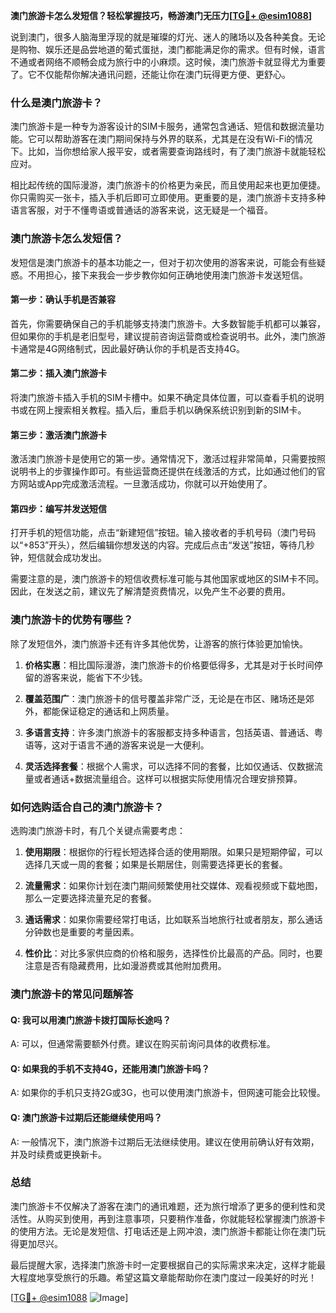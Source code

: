 **澳门旅游卡怎么发短信？轻松掌握技巧，畅游澳门无压力[[TG💪+ @esim1088](https://t.me/s/esim1088)]**

说到澳门，很多人脑海里浮现的就是璀璨的灯光、迷人的赌场以及各种美食。无论是购物、娱乐还是品尝地道的葡式蛋挞，澳门都能满足你的需求。但有时候，语言不通或者网络不顺畅会成为旅行中的小麻烦。这时候，澳门旅游卡就显得尤为重要了。它不仅能帮你解决通讯问题，还能让你在澳门玩得更方便、更舒心。

### 什么是澳门旅游卡？

澳门旅游卡是一种专为游客设计的SIM卡服务，通常包含通话、短信和数据流量功能。它可以帮助游客在澳门期间保持与外界的联系，尤其是在没有Wi-Fi的情况下。比如，当你想给家人报平安，或者需要查询路线时，有了澳门旅游卡就能轻松应对。

相比起传统的国际漫游，澳门旅游卡的价格更为亲民，而且使用起来也更加便捷。你只需购买一张卡，插入手机后即可立即使用。更重要的是，澳门旅游卡支持多种语言客服，对于不懂粤语或普通话的游客来说，这无疑是一个福音。

### 澳门旅游卡怎么发短信？

发短信是澳门旅游卡的基本功能之一，但对于初次使用的游客来说，可能会有些疑惑。不用担心，接下来我会一步步教你如何正确地使用澳门旅游卡发送短信。

#### 第一步：确认手机是否兼容

首先，你需要确保自己的手机能够支持澳门旅游卡。大多数智能手机都可以兼容，但如果你的手机是老旧型号，建议提前咨询运营商或检查说明书。此外，澳门旅游卡通常是4G网络制式，因此最好确认你的手机是否支持4G。

#### 第二步：插入澳门旅游卡

将澳门旅游卡插入手机的SIM卡槽中。如果不确定具体位置，可以查看手机的说明书或在网上搜索相关教程。插入后，重启手机以确保系统识别到新的SIM卡。

#### 第三步：激活澳门旅游卡

激活澳门旅游卡是使用它的第一步。通常情况下，激活过程非常简单，只需要按照说明书上的步骤操作即可。有些运营商还提供在线激活的方式，比如通过他们的官方网站或App完成激活流程。一旦激活成功，你就可以开始使用了。

#### 第四步：编写并发送短信

打开手机的短信功能，点击“新建短信”按钮。输入接收者的手机号码（澳门号码以“+853”开头），然后编辑你想发送的内容。完成后点击“发送”按钮，等待几秒钟，短信就会成功发出。

需要注意的是，澳门旅游卡的短信收费标准可能与其他国家或地区的SIM卡不同。因此，在发送之前，建议先了解清楚资费情况，以免产生不必要的费用。

### 澳门旅游卡的优势有哪些？

除了发短信外，澳门旅游卡还有许多其他优势，让游客的旅行体验更加愉快。

1. **价格实惠**：相比国际漫游，澳门旅游卡的价格要低得多，尤其是对于长时间停留的游客来说，能省下不少钱。
   
2. **覆盖范围广**：澳门旅游卡的信号覆盖非常广泛，无论是在市区、赌场还是郊外，都能保证稳定的通话和上网质量。

3. **多语言支持**：许多澳门旅游卡的客服都支持多种语言，包括英语、普通话、粤语等，这对于语言不通的游客来说是一大便利。

4. **灵活选择套餐**：根据个人需求，可以选择不同的套餐，比如仅通话、仅数据流量或者通话+数据流量组合。这样可以根据实际使用情况合理安排预算。

### 如何选购适合自己的澳门旅游卡？

选购澳门旅游卡时，有几个关键点需要考虑：

1. **使用期限**：根据你的行程长短选择合适的使用期限。如果只是短期停留，可以选择几天或一周的套餐；如果是长期居住，则需要选择更长的套餐。

2. **流量需求**：如果你计划在澳门期间频繁使用社交媒体、观看视频或下载地图，那么一定要选择流量充足的套餐。

3. **通话需求**：如果你需要经常打电话，比如联系当地旅行社或者朋友，那么通话分钟数也是重要的考量因素。

4. **性价比**：对比多家供应商的价格和服务，选择性价比最高的产品。同时，也要注意是否有隐藏费用，比如漫游费或其他附加费用。

### 澳门旅游卡的常见问题解答

#### Q: 我可以用澳门旅游卡拨打国际长途吗？
A: 可以，但通常需要额外付费。建议在购买前询问具体的收费标准。

#### Q: 如果我的手机不支持4G，还能用澳门旅游卡吗？
A: 如果你的手机只支持2G或3G，也可以使用澳门旅游卡，但网速可能会比较慢。

#### Q: 澳门旅游卡过期后还能继续使用吗？
A: 一般情况下，澳门旅游卡过期后无法继续使用。建议在使用前确认好有效期，并及时续费或更换新卡。

### 总结

澳门旅游卡不仅解决了游客在澳门的通讯难题，还为旅行增添了更多的便利性和灵活性。从购买到使用，再到注意事项，只要稍作准备，你就能轻松掌握澳门旅游卡的使用方法。无论是发短信、打电话还是上网冲浪，澳门旅游卡都能让你在澳门玩得更加尽兴。

最后提醒大家，选择澳门旅游卡时一定要根据自己的实际需求来决定，这样才能最大程度地享受旅行的乐趣。希望这篇文章能帮助你在澳门度过一段美好的时光！

[[TG💪+ @esim1088](https://t.me/s/esim1088) ![Image](https://i.postimg.cc/4NQfJmqS/Snipaste-2025-05-13-00-14-12.png)]
